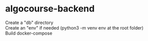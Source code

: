 # algocourse-backend

Create a "db" directory\
Create an "env" if needed (python3 -m venv env at the root folder)\
Build docker-compose
